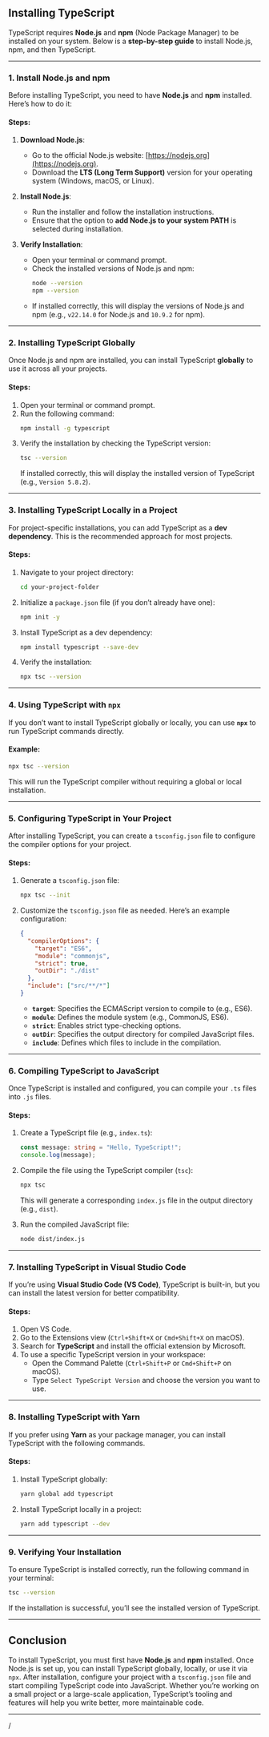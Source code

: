## **Installing TypeScript**

TypeScript requires **Node.js** and **npm** (Node Package Manager) to be installed on your system. Below is a **step-by-step guide** to install Node.js, npm, and then TypeScript.

---

### **1. Install Node.js and npm**

Before installing TypeScript, you need to have **Node.js** and **npm** installed. Here’s how to do it:

#### **Steps**:
1. **Download Node.js**:
   - Go to the official Node.js website: [https://nodejs.org](https://nodejs.org).
   - Download the **LTS (Long Term Support)** version for your operating system (Windows, macOS, or Linux).

2. **Install Node.js**:
   - Run the installer and follow the installation instructions.
   - Ensure that the option to **add Node.js to your system PATH** is selected during installation.

3. **Verify Installation**:
   - Open your terminal or command prompt.
   - Check the installed versions of Node.js and npm:
     ```bash
     node --version
     npm --version
     ```
   - If installed correctly, this will display the versions of Node.js and npm (e.g., `v22.14.0` for Node.js and `10.9.2` for npm).

---

### **2. Installing TypeScript Globally**

Once Node.js and npm are installed, you can install TypeScript **globally** to use it across all your projects.

#### **Steps**:
1. Open your terminal or command prompt.
2. Run the following command:
   ```bash
   npm install -g typescript
   ```
3. Verify the installation by checking the TypeScript version:
   ```bash
   tsc --version
   ```
   If installed correctly, this will display the installed version of TypeScript (e.g., `Version 5.8.2`).

---

### **3. Installing TypeScript Locally in a Project**

For project-specific installations, you can add TypeScript as a **dev dependency**. This is the recommended approach for most projects.

#### **Steps**:
1. Navigate to your project directory:
   ```bash
   cd your-project-folder
   ```
2. Initialize a `package.json` file (if you don’t already have one):
   ```bash
   npm init -y
   ```
3. Install TypeScript as a dev dependency:
   ```bash
   npm install typescript --save-dev
   ```
4. Verify the installation:
   ```bash
   npx tsc --version
   ```

---

### **4. Using TypeScript with `npx`**

If you don’t want to install TypeScript globally or locally, you can use **`npx`** to run TypeScript commands directly.

#### **Example**:
```bash
npx tsc --version
```
This will run the TypeScript compiler without requiring a global or local installation.

---

### **5. Configuring TypeScript in Your Project**

After installing TypeScript, you can create a `tsconfig.json` file to configure the compiler options for your project.

#### **Steps**:
1. Generate a `tsconfig.json` file:
   ```bash
   npx tsc --init
   ```
2. Customize the `tsconfig.json` file as needed. Here’s an example configuration:
   ```json
   {
     "compilerOptions": {
       "target": "ES6",
       "module": "commonjs",
       "strict": true,
       "outDir": "./dist"
     },
     "include": ["src/**/*"]
   }
   ```
   - **`target`**: Specifies the ECMAScript version to compile to (e.g., ES6).
   - **`module`**: Defines the module system (e.g., CommonJS, ES6).
   - **`strict`**: Enables strict type-checking options.
   - **`outDir`**: Specifies the output directory for compiled JavaScript files.
   - **`include`**: Defines which files to include in the compilation.

---

### **6. Compiling TypeScript to JavaScript**

Once TypeScript is installed and configured, you can compile your `.ts` files into `.js` files.

#### **Steps**:
1. Create a TypeScript file (e.g., `index.ts`):
   ```typescript
   const message: string = "Hello, TypeScript!";
   console.log(message);
   ```
2. Compile the file using the TypeScript compiler (`tsc`):
   ```bash
   npx tsc
   ```
   This will generate a corresponding `index.js` file in the output directory (e.g., `dist`).

3. Run the compiled JavaScript file:
   ```bash
   node dist/index.js
   ```

---

### **7. Installing TypeScript in Visual Studio Code**

If you’re using **Visual Studio Code (VS Code)**, TypeScript is built-in, but you can install the latest version for better compatibility.

#### **Steps**:
1. Open VS Code.
2. Go to the Extensions view (`Ctrl+Shift+X` or `Cmd+Shift+X` on macOS).
3. Search for **TypeScript** and install the official extension by Microsoft.
4. To use a specific TypeScript version in your workspace:
   - Open the Command Palette (`Ctrl+Shift+P` or `Cmd+Shift+P` on macOS).
   - Type `Select TypeScript Version` and choose the version you want to use.

---

### **8. Installing TypeScript with Yarn**

If you prefer using **Yarn** as your package manager, you can install TypeScript with the following commands.

#### **Steps**:
1. Install TypeScript globally:
   ```bash
   yarn global add typescript
   ```
2. Install TypeScript locally in a project:
   ```bash
   yarn add typescript --dev
   ```

---

### **9. Verifying Your Installation**

To ensure TypeScript is installed correctly, run the following command in your terminal:
```bash
tsc --version
```
If the installation is successful, you’ll see the installed version of TypeScript.

---

## **Conclusion**

To install TypeScript, you must first have **Node.js** and **npm** installed. Once Node.js is set up, you can install TypeScript globally, locally, or use it via `npx`. After installation, configure your project with a `tsconfig.json` file and start compiling TypeScript code into JavaScript. Whether you’re working on a small project or a large-scale application, TypeScript’s tooling and features will help you write better, more maintainable code.

---
/